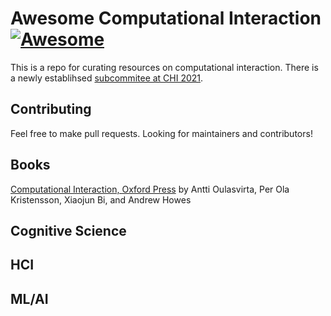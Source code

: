 # Awesome Computational Interaction [![Awesome](https://awesome.re/badge.svg)](https://awesome.re)
This is a repo for curating resources on computational interaction. There is a newly establihsed [subcommitee at CHI 2021](https://chi2021.acm.org/for-authors/presenting/papers/selecting-a-subcommittee#Computational-Interaction).

## Contributing
Feel free to make pull requests. Looking for maintainers and contributors!


## Books
[Computational Interaction, Oxford Press](https://www.oxfordscholarship.com/view/10.1093/oso/9780198799603.001.0001/oso-9780198799603) by Antti Oulasvirta, Per Ola Kristensson, Xiaojun Bi, and Andrew Howes


## Cognitive Science

## HCI

## ML/AI
